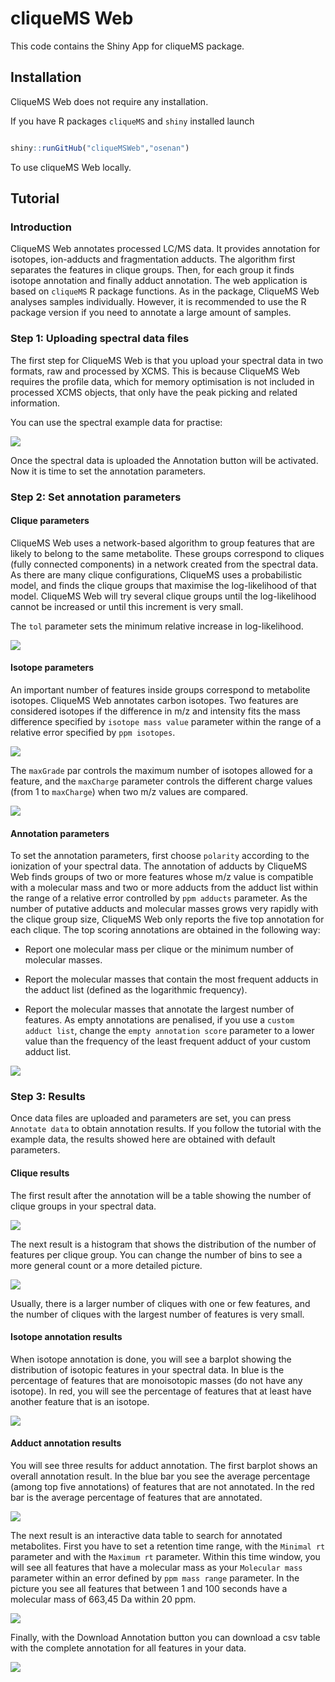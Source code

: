 # cliqueMS Web

This code contains the Shiny App for cliqueMS package.

## Installation

CliqueMS Web does not require any installation.

If you have R packages `cliqueMS` and `shiny` installed launch

```R

shiny::runGitHub("cliqueMSWeb","osenan")
```

To use cliqueMS Web locally.

## Tutorial

### Introduction

CliqueMS Web annotates processed LC/MS data. It provides annotation
for isotopes, ion-adducts and fragmentation adducts. The algorithm
first separates the features in clique groups. Then,
for each group it finds isotope annotation and finally
adduct annotation.
The web application is based on `cliqueMS` R package functions.
As in the package, CliqueMS Web analyses samples individually.
However, it is recommended to use the R package version
if you need to annotate a large amount of samples.

### Step 1: Uploading spectral data files

The first step for CliqueMS Web is that you upload your spectral data
in two formats, raw and processed by XCMS. This is because
CliqueMS Web requires the profile data, which for memory optimisation
is not included in processed XCMS objects, that only have the peak picking
and related information.

You can use the spectral example data for practise:

![](./FigsTutorial/example.png)

Once the spectral data is uploaded the Annotation button will be
activated. Now it is time to set the annotation parameters.

### Step 2: Set annotation parameters

#### Clique parameters

CliqueMS Web uses a network-based algorithm to group features that are
likely to belong to the same metabolite. These groups correspond to
cliques (fully connected components) in a network created from the
spectral data. As there are many clique configurations, CliqueMS uses
a probabilistic model, and finds the clique groups that maximise the 
log-likelihood of that model.
CliqueMS Web will try several clique groups until the log-likelihood cannot
be increased or until this increment is very small.

The `tol` parameter sets the minimum relative increase in log-likelihood.

![](./FigsTutorial/tol.png)

#### Isotope parameters

An important number of features inside groups correspond to metabolite
isotopes. CliqueMS Web annotates carbon isotopes. Two features are
considered isotopes if the difference in m/z and intensity
fits the mass difference specified by `isotope mass value` parameter within the
range of a relative error specified by `ppm isotopes`.

![](./FigsTutorial/isotopepars1.png)

The `maxGrade` par controls the maximum number of isotopes allowed for a
feature, and the `maxCharge` parameter controls the different
charge values (from 1 to `maxCharge`) when two m/z values are compared.

![](./FigsTutorial/isotopepars2.png)

#### Annotation parameters

To set the annotation parameters, first choose `polarity` according to
the ionization of your spectral data. The annotation of adducts by
CliqueMS Web finds groups of two or more features whose m/z value is
compatible with a molecular mass and two or more adducts from the adduct list
within the range of a relative error controlled by `ppm adducts` parameter.
As the number of putative adducts and molecular masses grows very rapidly
with the clique group size, CliqueMS Web only reports the five top annotation
for each clique. The top scoring annotations are obtained in the following way:

* Report one molecular mass per clique or the minimum number of molecular masses.

* Report the molecular masses that contain the most frequent adducts in the
adduct list (defined as the logarithmic frequency).

* Report the molecular masses that annotate the largest number of
features. As empty annotations are penalised, if you use a `custom adduct list`,
change the `empty annotation score` parameter to a lower value than the
frequency of the least frequent adduct of your custom adduct list.

![](./FigsTutorial/anotpars.png)

### Step 3: Results

Once data files are uploaded and parameters are set, you can press `Annotate data`
to obtain annotation results. If you follow the tutorial with the example data,
the results showed here are obtained with default parameters.

#### Clique results

The first result after the annotation will be a table showing the number of
clique groups in your spectral data.

![](./FigsTutorial/cliqueres1.png)

The next result is a histogram that shows the distribution of the number of features
per clique group. You can change the number of bins to see a more general count or
a more detailed picture.

![](./FigsTutorial/cliqueres2.png)

Usually, there is a larger number of cliques with one or few features, and the
number of cliques with the largest number of features is very small.

#### Isotope annotation results

When isotope annotation is done, you will see a barplot showing the distribution
of isotopic features in your spectral data. In blue is the percentage of features
that are monoisotopic masses (do not have any isotope). In red, you will see
the percentage of features that at least have another feature that is an isotope.

![](./FigsTutorial/isores.png)

#### Adduct annotation results

You will see three results for adduct annotation. The first barplot shows an overall
annotation result. In the blue bar you see the average percentage (among top five
annotations) of features that are not annotated. In the red bar is the
average percentage of features that are annotated.

![](./FigsTutorial/aductsres1.png)

The next result is an interactive data table to search for annotated metabolites.
First you have to set a retention time range, with the `Minimal rt` parameter
and with the `Maximum rt` parameter. Within this time window, you will see all
features that have a molecular mass as your `Molecular mass` parameter within an
error defined by `ppm mass range` parameter. In the picture you see all features
that between 1 and 100 seconds have a molecular mass of 663,45 Da within 20 ppm.

![](./FigsTutorial/aductsres2.png)

Finally, with the Download Annotation button you can download a csv table with the
complete annotation for all features in your data.

![](./FigsTutorial/aductsres3.png)